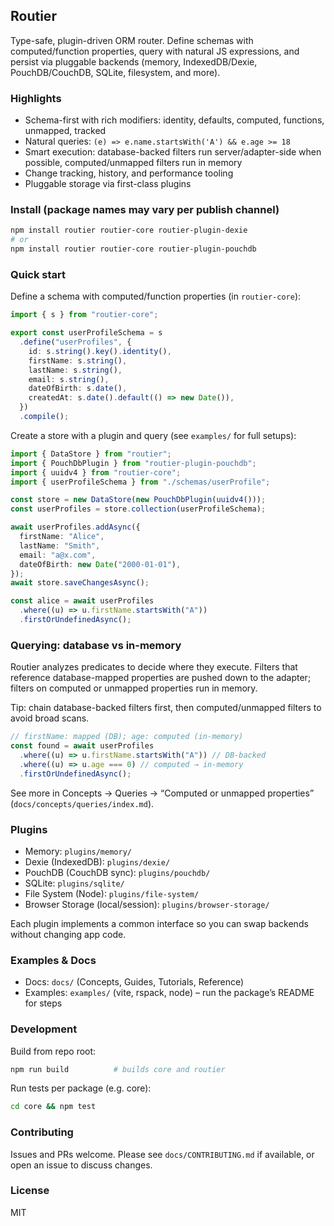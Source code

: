 ## Routier

Type-safe, plugin-driven ORM router. Define schemas with computed/function properties, query with natural JS expressions, and persist via pluggable backends (memory, IndexedDB/Dexie, PouchDB/CouchDB, SQLite, filesystem, and more).

### Highlights

- Schema-first with rich modifiers: identity, defaults, computed, functions, unmapped, tracked
- Natural queries: `(e) => e.name.startsWith('A') && e.age >= 18`
- Smart execution: database-backed filters run server/adapter-side when possible, computed/unmapped filters run in memory
- Change tracking, history, and performance tooling
- Pluggable storage via first-class plugins

### Install (package names may vary per publish channel)

```bash
npm install routier routier-core routier-plugin-dexie
# or
npm install routier routier-core routier-plugin-pouchdb
```

### Quick start

Define a schema with computed/function properties (in `routier-core`):

```ts
import { s } from "routier-core";

export const userProfileSchema = s
  .define("userProfiles", {
    id: s.string().key().identity(),
    firstName: s.string(),
    lastName: s.string(),
    email: s.string(),
    dateOfBirth: s.date(),
    createdAt: s.date().default(() => new Date()),
  })
  .compile();
```

Create a store with a plugin and query (see `examples/` for full setups):

```ts
import { DataStore } from "routier";
import { PouchDbPlugin } from "routier-plugin-pouchdb";
import { uuidv4 } from "routier-core";
import { userProfileSchema } from "./schemas/userProfile";

const store = new DataStore(new PouchDbPlugin(uuidv4()));
const userProfiles = store.collection(userProfileSchema);

await userProfiles.addAsync({
  firstName: "Alice",
  lastName: "Smith",
  email: "a@x.com",
  dateOfBirth: new Date("2000-01-01"),
});
await store.saveChangesAsync();

const alice = await userProfiles
  .where((u) => u.firstName.startsWith("A"))
  .firstOrUndefinedAsync();
```

### Querying: database vs in-memory

Routier analyzes predicates to decide where they execute. Filters that reference database-mapped properties are pushed down to the adapter; filters on computed or unmapped properties run in memory.

Tip: chain database-backed filters first, then computed/unmapped filters to avoid broad scans.

```ts
// firstName: mapped (DB); age: computed (in-memory)
const found = await userProfiles
  .where((u) => u.firstName.startsWith("A")) // DB-backed
  .where((u) => u.age === 0) // computed → in-memory
  .firstOrUndefinedAsync();
```

See more in Concepts → Queries → “Computed or unmapped properties” (`docs/concepts/queries/index.md`).

### Plugins

- Memory: `plugins/memory/`
- Dexie (IndexedDB): `plugins/dexie/`
- PouchDB (CouchDB sync): `plugins/pouchdb/`
- SQLite: `plugins/sqlite/`
- File System (Node): `plugins/file-system/`
- Browser Storage (local/session): `plugins/browser-storage/`

Each plugin implements a common interface so you can swap backends without changing app code.

### Examples & Docs

- Docs: `docs/` (Concepts, Guides, Tutorials, Reference)
- Examples: `examples/` (vite, rspack, node) – run the package’s README for steps

### Development

Build from repo root:

```bash
npm run build          # builds core and routier
```

Run tests per package (e.g. core):

```bash
cd core && npm test
```

### Contributing

Issues and PRs welcome. Please see `docs/CONTRIBUTING.md` if available, or open an issue to discuss changes.

### License

MIT
